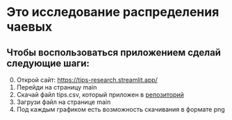 # Это исследование распределения чаевых
## Чтобы воспользоваться приложением сделай следующие шаги:
0. Открой сайт: https://tips-research.streamlit.app/
1. Перейди на страницу main  
2. Скачай файл tips.csv, который приложен в [репозиторий](https://github.com/PolyakovK/streamlit_project2)  
3. Загрузи файл на странице main  
4. Под каждым графиком есть возможность скачивания в формате png  
